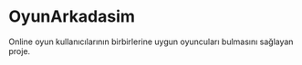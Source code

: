 # OyunArkadasim
 Online oyun kullanıcılarının birbirlerine uygun oyuncuları bulmasını sağlayan proje.
